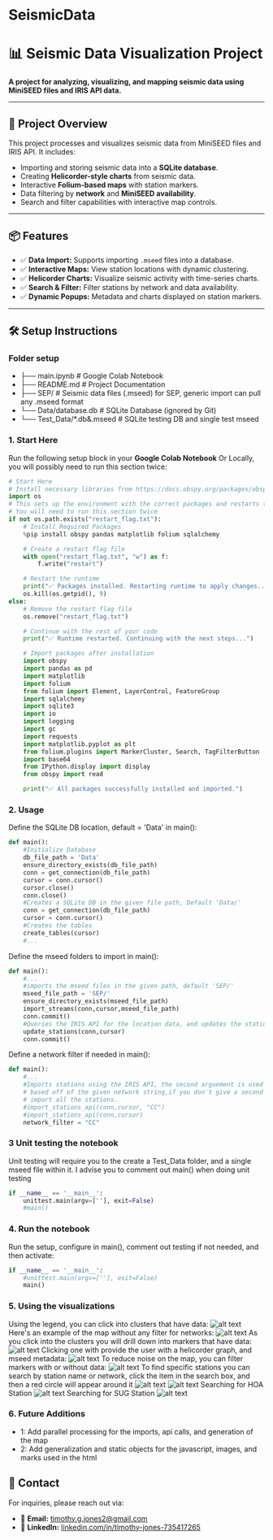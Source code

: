 # SeismicData
# 📊 **Seismic Data Visualization Project**

**A project for analyzing, visualizing, and mapping seismic data using MiniSEED files and IRIS API data.**

---

## 🚀 **Project Overview**

This project processes and visualizes seismic data from MiniSEED files and IRIS API. It includes:
- Importing and storing seismic data into a **SQLite database**.
- Creating **Helicorder-style charts** from seismic data.
- Interactive **Folium-based maps** with station markers.
- Data filtering by **network** and **MiniSEED availability**.
- Search and filter capabilities with interactive map controls.

---

## 📦 **Features**

- ✅ **Data Import:** Supports importing `.mseed` files into a database.
- ✅ **Interactive Maps:** View station locations with dynamic clustering.
- ✅ **Helicorder Charts:** Visualize seismic activity with time-series charts.
- ✅ **Search & Filter:** Filter stations by network and data availability.
- ✅ **Dynamic Popups:** Metadata and charts displayed on station markers.

---

## 🛠️ **Setup Instructions**
### **Folder setup**
- ├── main.ipynb            # Google Colab Notebook
- ├── README.md             # Project Documentation
- ├── SEP/                 # Seismic data files (.mseed) for SEP, generic import can pull any .mseed format
- └── Data/database.db           # SQLite Database (ignored by Git)
- └── Test_Data/*.db&.mseed      # SQLite testing DB and single test mseed
### **1. Start Here**

Run the following setup block in your **Google Colab Notebook** Or Locally,
you will possibly need to run this section twice:

```python
# Start Here
# Install necessary libraries from https://docs.obspy.org/packages/obspy.io.mseed.html
import os
# This sets up the environment with the correct packages and restarts the Colab runtime. 
# You will need to run this section twice
if not os.path.exists("restart_flag.txt"):
    # Install Required Packages
    %pip install obspy pandas matplotlib folium sqlalchemy

    # Create a restart flag file
    with open("restart_flag.txt", "w") as f:
        f.write("restart")

    # Restart the runtime
    print("✅ Packages installed. Restarting runtime to apply changes...")
    os.kill(os.getpid(), 9)
else:
    # Remove the restart flag file
    os.remove("restart_flag.txt")

    # Continue with the rest of your code
    print("✅ Runtime restarted. Continuing with the next steps...")

    # Import packages after installation
    import obspy
    import pandas as pd
    import matplotlib
    import folium
    from folium import Element, LayerControl, FeatureGroup
    import sqlalchemy
    import sqlite3
    import io
    import logging
    import gc
    import requests
    import matplotlib.pyplot as plt
    from folium.plugins import MarkerCluster, Search, TagFilterButton
    import base64
    from IPython.display import display
    from obspy import read

    print("✅ All packages successfully installed and imported.")
```
### **2. Usage**
Define the SQLite DB location, default = 'Data' in main():
```python
def main():
    #Initialize Database
    db_file_path = 'Data'
    ensure_directory_exists(db_file_path)
    conn = get_connection(db_file_path)
    cursor = conn.cursor()
    cursor.close()
    conn.close()
    #Creates a SQLite DB in the given file path, Default 'Data/'
    conn = get_connection(db_file_path)
    cursor = conn.cursor()
    #Creates the tables
    create_tables(cursor)
    #...
```
Define the mseed folders to import in main():
```python
def main():
    #...
    #imports the mseed files in the given path, default 'SEP/'
    mseed_file_path = 'SEP/'
    ensure_directory_exists(mseed_file_path)
    import_streams(conn,cursor,mseed_file_path)
    conn.commit()
    #Queries the IRIS API for the location data, and updates the station table
    update_stations(conn,cursor)
    conn.commit()
```
Define a network filter if needed in main():    
```python
def main():
    #...
    #Imports stations using the IRIS API, the second arguement is used to filter
    # based off of the given network string,if you don't give a second arguement it will
    # import all the stations.
    #import_stations_api(conn,cursor, "CC")
    #import_stations_api(conn,cursor)
    network_filter = "CC"
```
### **3 Unit testing the notebook**
Unit testing will require you to the create a Test_Data folder, and a single mseed file within it.
I advise you to comment out main() when doing unit testing
```python
if __name__ == '__main__':
    unittest.main(argv=[''], exit=False)
    #main()
```
### **4. Run the notebook**
Run the setup, configure in main(), comment out testing if not needed, and then activate:
```python
if __name__ == '__main__':
    #unittest.main(argv=[''], exit=False)
    main()
```
### **5. Using the visualizations**
Using the legend, you can click into clusters that have data:
![alt text](legend.png)
Here's an example of the map without any filter for networks:
![alt text](All_stations.png)
As you click into the clusters you will drill down into markers that have data:
![alt text](Data_markers.png)
Clicking one with provide the user with a helicorder graph, and mseed metadata:
![alt text](Graph_metadata.png)
To reduce noise on the map, you can filter markers with or without data:
![alt text](Filter.png)
To find specific stations you can search by station name or network, 
click the item in the search box, and then a red circle will appear around it
![alt text](Search_1.png)
![alt text](Search_2.png)
Searching for HOA Station
![alt text](Search_3.png)
Searching for SUG Station
![alt text](Search_4.png)
### **6. Future Additions**
- 1: Add parallel processing for the imports, api calls, and generation of the map
- 2: Add generalization and static objects for the javascript, images, and marks used in the html

## 📧 Contact
For inquiries, please reach out via:
- 📧 **Email:** [timothy.g.jones2@gmail.com](mailto:timothy.g.jones2@gmail.com)  
- 🔗 **LinkedIn:** [linkedin.com/in/timothy-jones-735417265](https://linkedin.com/in/timothy-jones-735417265)
